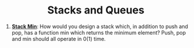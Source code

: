 <h1 align="center" style="border-bottom: none;"> Stacks and Queues </h1>

[Stack Min]: ../src/algorithmic/stacks.py#L70

1. **[Stack Min]**: How would you design a stack which, in addition to push and pop, has a function min
which returns the minimum element? Push, pop and min should all operate in 0(1) time.

